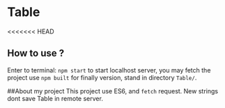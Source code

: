 # Table
<<<<<<< HEAD
## How to use ?
Enter to terminal: `npm start` to start localhost server, 
you may fetch the project use `npm built` for finally version,
stand in directory `Table/`.

##About my project
This project use ES6, and `fetch` request.
New strings dont save Table in remote server.
